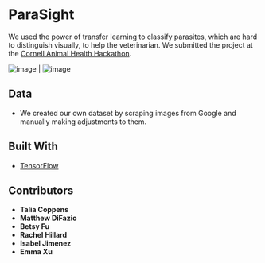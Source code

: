# ParaSight

We used the power of transfer learning to classify parasites, which are hard to distinguish visually, to help the veterinarian. We submitted the project at the [Cornell Animal Health Hackathon](https://animalhealthhackathon2018.splashthat.com/).

![image](https://raw.githubusercontent.com/hyunjacoblee/ParaSight/master/capillaria.png) | ![image](https://raw.githubusercontent.com/hyunjacoblee/ParaSight/master/trichuris.png)


## Data
* We created our own dataset by scraping images from Google and manually making adjustments to them.

## Built With

* [TensorFlow](https://github.com/tensorflow/tensorflow)

## Contributors

* **Talia Coppens**
* **Matthew DiFazio**
* **Betsy Fu**
* **Rachel Hillard**
* **Isabel Jimenez**
* **Emma Xu**
